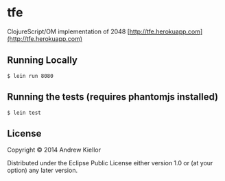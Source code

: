 # tfe

ClojureScript/OM implementation of 2048 [http://tfe.herokuapp.com](http://tfe.herokuapp.com)

## Running Locally

`
$ lein run 8080
`

## Running the tests (requires phantomjs installed)

`
$ lein test
`

## License

Copyright © 2014 Andrew Kiellor

Distributed under the Eclipse Public License either version 1.0 or (at
your option) any later version.
